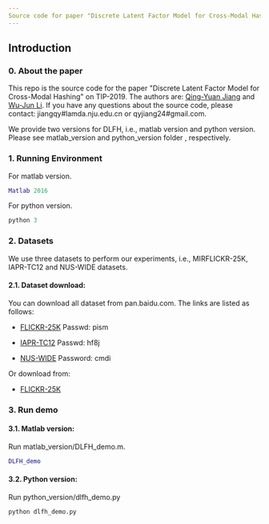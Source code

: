 ```yaml
---
Source code for paper "Discrete Latent Factor Model for Cross-Modal Hashing"
---
```

## Introduction
### 0. About the paper
This repo is the source code for the paper "Discrete Latent Factor Model for Cross-Modal Hashing" on TIP-2019. The authors are: [Qing-Yuan Jiang](http://lamda.nju.edu.cn/jiangqy) and [Wu-Jun Li](http://cs.nju.edu.cn/lwj). If you have any questions about the source code, please contact: jiangqy#lamda.nju.edu.cn or qyjiang24#gmail.com.

We provide two versions for DLFH, i.e., matlab version and python version. Please see  matlab_version and python_version folder , respectively.
### 1. Running Environment
For matlab version.

```matlab
Matlab 2016
```

For python version.

```python
python 3
```

### 2. Datasets
We use three datasets to perform our experiments, i.e., MIRFLICKR-25K, IAPR-TC12 and NUS-WIDE datasets.

#### 2.1. Dataset download:

You can download all dataset from pan.baidu.com. The links are listed as follows:


- [FLICKR-25K](https://pan.baidu.com/s/14WkNMvfTdobZ_t29RShXpA ) Passwd: pism

- [IAPR-TC12](https://pan.baidu.com/s/1k17NEH-F0NColkBkTRoupA) Passwd: hf8j

- [NUS-WIDE](https://pan.baidu.com/s/1l_m3ktrrCJIEQshA-ezOuw) Password: cmdi

Or download from:

- [FLICKR-25K](http://lamda.nju.edu.cn/jiangqy/data/DLFH_data/flickr.zip)


### 3. Run demo

#### 3.1. Matlab version:

Run matlab\_version/DLFH_demo.m.

```matlab
DLFH_demo
```

#### 3.2. Python version:

Run python\_version/dlfh_demo.py

```python
python dlfh_demo.py
```
